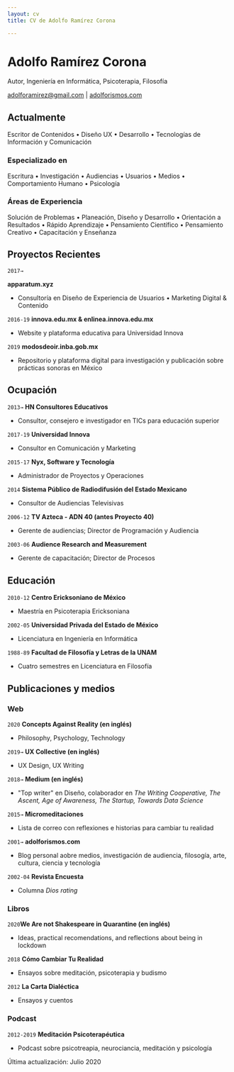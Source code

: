 ```yaml
---
layout: cv
title: CV de Adolfo Ramírez Corona

---
```

# Adolfo Ramírez Corona

Autor, Ingeniería en Informática, Psicoterapia, Filosofía

<div id="webaddress">
<a href="adolforamirez@gmail.com">adolforamirez@gmail.com</a>
| <a href="https://adolforismos.com">adolforismos.com</a>
</div>

## Actualmente

Escritor de Contenidos • Diseño UX • Desarrollo • Tecnologías de Información y Comunicación

### Especializado en

Escritura • Investigación • Audiencias • Usuarios • Medios • Comportamiento Humano • Psicología

### Áreas de Experiencia

Solución de Problemas • Planeación, Diseño y Desarrollo • Orientación a Resultados • Rápido Aprendizaje • Pensamiento Científico • Pensamiento Creativo • Capacitación y Enseñanza

## Proyectos Recientes

`2017→`

**apparatum.xyz**

* Consultoría en Diseño de Experiencia de Usuarios • Marketing Digital & Contenido

`2016-19`
**innova.edu.mx & enlinea.innova.edu.mx**

* Website y plataforma educativa para Universidad Innova

`2019` **modosdeoir.inba.gob.mx**

* Repositorio y plataforma digital para investigación y publicación sobre prácticas sonoras en México

## Ocupación

`2013→` **HN Consultores Educativos**

* Consultor, consejero e investigador en TICs para educación superior

`2017-19` **Universidad Innova**

* Consultor en Comunicación y Marketing

`2015-17` **Nyx, Software y Tecnología**

* Administrador de Proyectos y Operaciones

`2014` **Sistema Público de Radiodifusión del Estado Mexicano**

* Consultor de Audiencias Televisivas

`2006-12` **TV Azteca - ADN 40 (antes Proyecto 40)**

* Gerente de audiencias; Director de Programación y Audiencia

`2003-06` **Audience Research and Measurement** 

* Gerente de capacitación; Director de Procesos

## Educación

`2010-12` **Centro Ericksoniano de México**

* Maestría en Psicoterapia Ericksoniana

`2002-05` **Universidad Privada del Estado de México**

* Licenciatura en Ingeniería en Informática

`1988-89` **Facultad de Filosofía y Letras de la UNAM**

* Cuatro semestres en Licenciatura en Filosofía

## Publicaciones y medios

### Web

`2020` **Concepts Against Reality (en inglés)**

* Philosophy, Psychology, Technology

`2019→` **UX Collective (en inglés)**

* UX Design, UX Writing

`2018→` **Medium (en inglés)**

* "Top writer" en Diseño, colaborador en _The Writing Cooperative, The Ascent, Age of Awareness, The Startup, Towards Data Science_

`2015→` **Micromeditaciones**

* Lista de correo con reflexiones e historias para cambiar tu realidad

`2001→` **adolforismos.com**

* Blog personal aobre medios, investigación de audiencia, filosogía, arte, cultura, ciencia y tecnología

`2002-04` **Revista Encuesta**

* Columna _Dios rating_

### Libros

`2020`**We Are not Shakespeare in Quarantine (en inglés)**

* Ideas, practical recomendations, and reflections about being in lockdown

`2018` **Cómo Cambiar Tu Realidad**

* Ensayos sobre meditación, psicoterapia y budismo

`2012` **La Carta Dialéctica**

* Ensayos y cuentos

### Podcast

`2012-2019` **Meditación Psicoterapéutica**

* Podcast sobre psicotreapia, neurociancia, meditación y psicología

<!-- ### Footer -->
<div id="webaddress">
Última actualización: Julio 2020

</div>
